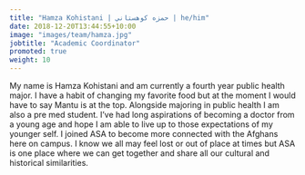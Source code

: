```yaml
---
title: "Hamza Kohistani | حمزه کوهستاني | he/him"
date: 2018-12-20T13:44:55+10:00
image: "images/team/hamza.jpg"
jobtitle: "Academic Coordinator"
promoted: true
weight: 10
---
```


My name is Hamza Kohistani and am currently a fourth year public health major. I have a habit of changing my favorite food but at the moment I would have to say Mantu is at the top. Alongside majoring in public health I am also a pre med student. I’ve had long aspirations of becoming a doctor from a young age and hope I am able to live up to those expectations of my younger self.
I joined ASA to become more connected with the Afghans here on campus. I know we all may feel lost or out of place at times but ASA is one place where we can get together and share all our cultural and historical similarities.
